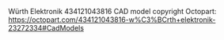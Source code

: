 Würth Elektronik 434121043816 CAD model copyright Octopart: https://octopart.com/434121043816-w%C3%BCrth+elektronik-23272334#CadModels
